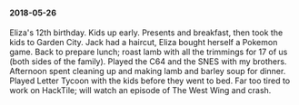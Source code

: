 #### 2018-05-26

Eliza's 12th birthday. Kids up early. Presents and breakfast, then took the kids to Garden City. Jack had a haircut, Eliza bought herself a Pokemon game. Back to prepare lunch; roast lamb with all the trimmings for 17 of us (both sides of the family). Played the C64 and the SNES with my brothers. Afternoon spent cleaning up and making lamb and barley soup for dinner. Played Letter Tycoon with the kids before they went to bed. Far too tired to work on HackTile; will watch an episode of The West Wing and crash.